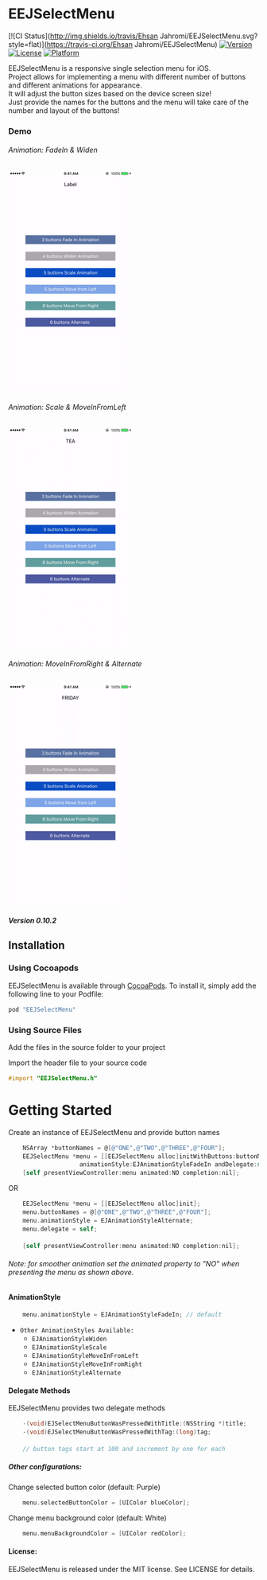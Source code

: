 # EEJSelectMenu

[![CI Status](http://img.shields.io/travis/Ehsan Jahromi/EEJSelectMenu.svg?style=flat)](https://travis-ci.org/Ehsan Jahromi/EEJSelectMenu)
[![Version](https://img.shields.io/cocoapods/v/EEJSelectMenu.svg?style=flat)](http://cocoapods.org/pods/EEJSelectMenu)
[![License](https://img.shields.io/cocoapods/l/EEJSelectMenu.svg?style=flat)](http://cocoapods.org/pods/EEJSelectMenu)
[![Platform](https://img.shields.io/cocoapods/p/EEJSelectMenu.svg?style=flat)](http://cocoapods.org/pods/EEJSelectMenu)


EEJSelectMenu is a responsive single selection menu for iOS.  
Project allows for implementing a menu with different number of buttons and different animations for appearance.  
It will adjust the button sizes based on the device screen size!   
Just provide the names for the buttons and the menu will take care of the number and layout of the buttons!

### Demo
###### Animation: FadeIn & Widen 
![](firstTwo.gif)

###### Animation: Scale & MoveInFromLeft 
![](secondTwo.gif)

###### Animation: MoveInFromRight & Alternate 
![](lastTwo.gif)

##### Version 0.10.2



## Installation

### Using Cocoapods
EEJSelectMenu is available through [CocoaPods](http://cocoapods.org). To install
it, simply add the following line to your Podfile:

```ruby
pod "EEJSelectMenu"
```


### Using Source Files
Add the files in the source folder to your project

Import the header file to your source code
```objective-c
#import "EEJSelectMenu.h"
```


Getting Started
==================
Create an instance of EEJSelectMenu and provide button names
```objective-c
    NSArray *buttonNames = @[@"ONE",@"TWO",@"THREE",@"FOUR"];
    EEJSelectMenu *menu = [[EEJSelectMenu alloc]initWithButtons:buttonNames 
                    animationStyle:EJAnimationStyleFadeIn andDelegate:self];
    [self presentViewController:menu animated:NO completion:nil];
```    
OR
```objective-c    
    EEJSelectMenu *menu = [[EEJSelectMenu alloc]init];
    menu.buttonNames = @[@"ONE",@"TWO",@"THREE",@"FOUR"];
    menu.animationStyle = EJAnimationStyleAlternate;
    menu.delegate = self;
    
    [self presentViewController:menu animated:NO completion:nil];
```
###### Note: for smoother animation set the animated property to "NO" when presenting the menu as shown above.

#### AnimationStyle
```objective-c
    menu.animationStyle = EJAnimationStyleFadeIn; // default
```

* `Other AnimationStyles Available:`
  - `EJAnimationStyleWiden`
  - `EJAnimationStyleScale`
  - `EJAnimationStyleMoveInFromLeft`
  - `EJAnimationStyleMoveInFromRight`
  - `EJAnimationStyleAlternate`


#### Delegate Methods
EEJSelectMenu provides two delegate methods
```objective-c
    -(void)EJSelectMenuButtonWasPressedWithTitle:(NSString *)title;
    -(void)EJSelectMenuButtonWasPressedWithTag:(long)tag;
    
    // button tags start at 100 and increment by one for each
```

##### Other configurations:

Change selected button color (default: Purple)
```objective-c
    menu.selectedButtonColor = [UIColor blueColor];
```
Change menu background color (default: White)
```objective-c
    menu.menuBackgroundColor = [UIColor redColor];
```

#### License:
EEJSelectMenu is released under the MIT license. See LICENSE for details.

